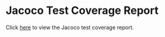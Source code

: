 # Jacoco Test Coverage Report

Click [here](https://GameOverNew/coverage/index.html) to view the Jacoco test coverage report.
